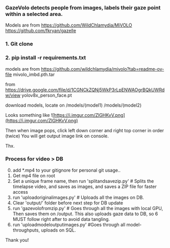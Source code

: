 ### GazeVolo detects people from images, labels their gaze point within a selected area.

Models are from
https://github.com/WildChlamydia/MiVOLO
https://github.com/fkryan/gazelle

### 1. Git clone

### 2. pip install -r requirements.txt

models are
from https://github.com/wildchlamydia/mivolo?tab=readme-ov-file
mivolo_imbd.pth.tar

from https://drive.google.com/file/d/1CGNCkZQNj5WkP3rLpENWAOgrBQkUWRdw/view
yolov8x_person_face.pt

download models, locate on
/models/(model1)
/models/(model2)

Looks something like
![https://i.imgur.com/ZlGHKvV.png](https://i.imgur.com/ZlGHKvV.png)

Then when image pops, click left down corner and right top corner in order (twice)
You will get output image link on console.

Thx.

### Process for video > DB

0. add \*.mp4 to your gitignore for personal git usage..
1. Get mp4 file on root
2. Set a unique frame name, then run 'splitandsavezip.py' # Splits the timelapse video, and saves as images, and saves a ZIP file for faster access
3. run 'uploadoriginalimages.py' # Uploads all the images on DB.
4. Clear 'output/' folder before next step for DB update
5. run 'gazevolofromzip.py' # Goes through all the images with local GPU, Then saves them on /output. This also uploads gaze data to DB, so 6 MUST follow right after to avoid data tangling.
6. run 'uploadmodeloutputimages.py' #Goes through all model-throughputs, uploads on SQL.

Thank you!
